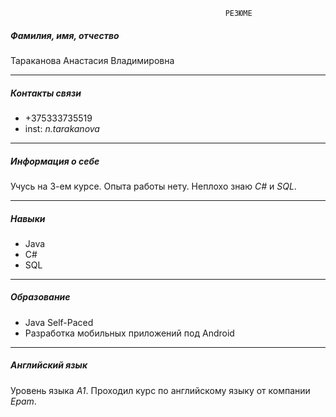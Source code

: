                                                     РЕЗЮМЕ
 ##### Фамилия, имя, отчество
 Тараканова Анастасия Владимировна
 ___
##### Контакты связи
+ +375333735519
+ inst: _n.tarakanova_
___
##### Информация о себе
Учусь на 3-ем курсе. Опыта работы нету. Неплохо знаю _C#_ и _SQL_.
___
##### Навыки
+ Java
+ C#
+ SQL
___
##### Образование 
+ Java Self-Paced
+ Разработка мобильных приложений под Android
___
##### Английский язык
Уровень языка _A1_. Проходил курс по английскому языку от компании _Epam_.